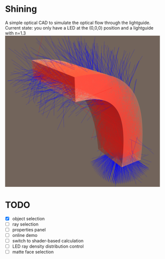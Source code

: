 # Shining
A simple optical CAD to simulate the optical flow through the lightguide.\
Current state: you only have a LED at the (0,0,0) position and a lightguide with n=1.3
![CAD demo](https://github.com/Catethysis/shining/blob/main/static/shining.png)
# TODO
- [x] object selection
- [ ] ray selection
- [ ] properties panel
- [ ] online demo
- [ ] switch to shader-based calculation
- [ ] LED ray density distribution control
- [ ] matte face selection